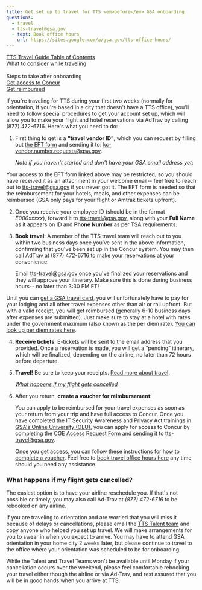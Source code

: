```yaml
---
title: Get set up to travel for TTS <em>before</em> GSA onboarding
questions:
  - travel
  - tts-travel@gsa.gov
  - text: Book office hours
    url: https://sites.google.com/a/gsa.gov/tts-office-hours/
---
```


[TTS Travel Guide Table of Contents]({{site.baseurl}}/travel-guide-table-of-contents) <br>
[What to consider while traveling]({{site.baseurl}}/travel-guide-2-travel) <br><br>
Steps to take after onboarding <br>
[Get access to Concur]({{site.baseurl}}/first-time-travel-get-in-concur) <br>
[Get reimbursed]({{site.baseurl}}/travel-guide-3-reimbursement)<br>

If you're traveling for TTS during your first two weeks (normally for orientation, if you're based in a city that doesn't have a TTS office), you'll need to follow special procedures to get your account set up, which will allow you to make your flight and hotel reservations via AdTrav by calling (877) 472-6716. Here's what you need to do:

1. First thing to get is a **“travel vendor ID”**, which you can request by filling out [the EFT form](https://drive.google.com/a/gsa.gov/file/d/0B0Kck5dqF_Ebb0FFZ29RR0JmVVk/view?usp=sharing) and sending it to:
[kc-vendor.number.requests@gsa.gov](mailto:kc-vendor.number.requests@gsa.gov).

   _Note if you haven't started and don't have your GSA email address yet_:

Your access to the EFT form linked above may be restricted, so you should have received it as an attachment in your welcome email-- feel free to reach out to [tts-travel@gsa.gov](mailto:tts-travel@gsa.gov) if you never got it. The EFT form is needed so that the reimbursement for your hotels, meals, and other expenses can be reimbursed (GSA only pays for your flight or Amtrak tickets upfront).

2. Once you receive your employee ID (should be in the format _E000xxxxx_), forward it to [tts-travel@gsa.gov](mailto:tts-travel@gsa.gov), along with your **Full Name** as it appears on ID and **Phone Number** as per TSA requirements.

3. **Book travel**: A member of the TTS travel team will reach out to you within two business days once you’ve sent in the above information, confirming that you've been set up in the Concur system. You may then call AdTrav at (877) 472-6716 to make your reservations at your convenience.

   Email tts-travel@gsa.gov once you've finalized your reservations and they will approve your itinerary. Make sure this is done during business hours-- no later than 3:30 PM ET!

 Until you can [get a GSA travel card]({{site.baseurl}}/first-time-travel-travel-card), you will unfortunately have to pay for your lodging and all other travel expenses other than air or rail upfront. But with a valid receipt, you will get reimbursed (generally 6-10 business days after expenses are submitted). Just make sure to stay at a hotel with rates under the government maximum (also known as the per diem rate). [You can look up per diem rates here](https://www.gsa.gov/portal/category/100120).

4. **Receive tickets**: E-tickets will be sent to the email address that you provided. Once a reservation is made, you will get a “pending” itinerary, which will be finalized, depending on the airline, no later than 72 hours before departure.

5. **Travel!** Be sure to keep your receipts. [Read more about travel]({{site.baseurl}}/travel-guide-2-travel).

   [_What happens if my flight gets cancelled_]({{site.baseurl}}/first-time-travel-get-in-concur-pre-olu/#what-happens-if-my-flight-gets-cancelled)

6. After you return, **create a voucher for reimbursement**:

   You can apply to be reimbursed for your travel expenses as soon as your return from your trip and have full access to Concur. Once you have completed the IT Security Awareness and Privacy Act trainings in [GSA's Online University (OLU)](https://gsaolu.gsa.gov/), you can apply for access to Concur by completing the [CGE Access Request Form](https://drive.google.com/a/gsa.gov/file/d/0B0Kck5dqF_EbM3ZRaHRqRHFWSzA/view?usp=sharing) and sending it to [tts-travel@gsa.gov](mailto:tts-travel@gsa.gov).

   Once you get access, you can follow [these instructions for how to complete a voucher]({{site.baseurl}}/travel-guide-3-reimbursement). Feel free to [book travel office hours here](https://sites.google.com/a/gsa.gov/tts-office-hours/) any time should you need any assistance.

### What happens if my flight gets cancelled?

The easiest option is to have your airline reschedule you. If that's not possible or timely, you may also call Ad-Trav at *(877) 472-6716* to be rebooked on any airline.

If you are traveling to orientation and are worried that you will miss it because of delays or cancellations, please email the [TTS Talent team](mailto:tts-jointts@gsa.gov) and copy anyone who helped you set up travel.  We will make arrangements for you to swear in when you expect to arrive. You may have to attend GSA orientation in your home city 2 weeks later, but please continue to travel to the office where your orientation was scheduled to be for onboarding.

While the Talent and Travel Teams won't be available until Monday if your cancellation occurs over the weekend, please feel comfortable rebooking your travel either though the airline or via Ad-Trav, and rest assured that you will be in good hands when you arrive at TTS.
